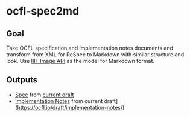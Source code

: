 # ocfl-spec2md

## Goal

Take OCFL specification and implementation notes documents and transform from XML for ReSpec to Markdown with similar structure and look. Use [IIIF Image API](https://raw.githubusercontent.com/IIIF/api/main/source/image/3.0/index.md) as the model for Markdown format.

## Outputs

* [Spec](https://zimeon.github.io/ocfl-spec2md/spec) from [current draft](https://ocfl.io/draft/spec/)
* [Implementation Notes](https://zimeon.github.io/ocfl-spec2md/impl) from current draft](https://ocfl.io/draft/implementation-notes/)